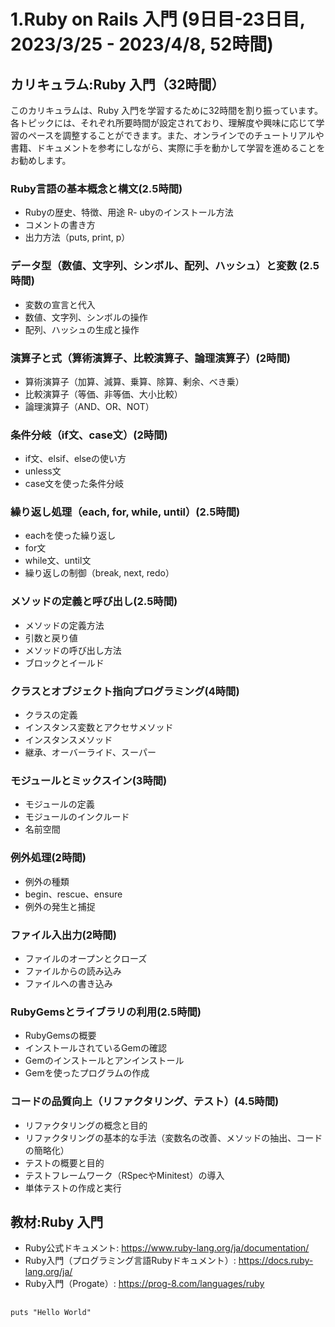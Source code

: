 # 1.Ruby on Rails 入門 (9日目-23日目, 2023/3/25 - 2023/4/8, 52時間)

## カリキュラム:Ruby 入門（32時間）
このカリキュラムは、Ruby 入門を学習するために32時間を割り振っています。各トピックには、それぞれ所要時間が設定されており、理解度や興味に応じて学習のペースを調整することができます。また、オンラインでのチュートリアルや書籍、ドキュメントを参考にしながら、実際に手を動かして学習を進めることをお勧めします。
### Ruby言語の基本概念と構文(2.5時間)
- Rubyの歴史、特徴、用途
R- ubyのインストール方法
- コメントの書き方
- 出力方法（puts, print, p）
### データ型（数値、文字列、シンボル、配列、ハッシュ）と変数 (2.5時間)
- 変数の宣言と代入
- 数値、文字列、シンボルの操作
- 配列、ハッシュの生成と操作
### 演算子と式（算術演算子、比較演算子、論理演算子）(2時間)
- 算術演算子（加算、減算、乗算、除算、剰余、べき乗）
- 比較演算子（等価、非等価、大小比較）
- 論理演算子（AND、OR、NOT）
### 条件分岐（if文、case文）(2時間)
- if文、elsif、elseの使い方
- unless文
- case文を使った条件分岐
### 繰り返し処理（each, for, while, until）(2.5時間)
- eachを使った繰り返し
- for文
- while文、until文
- 繰り返しの制御（break, next, redo）
### メソッドの定義と呼び出し(2.5時間)
- メソッドの定義方法
- 引数と戻り値
- メソッドの呼び出し方法
- ブロックとイールド
### クラスとオブジェクト指向プログラミング(4時間)
- クラスの定義
- インスタンス変数とアクセサメソッド
- インスタンスメソッド
- 継承、オーバーライド、スーパー
### モジュールとミックスイン(3時間)
- モジュールの定義
- モジュールのインクルード
- 名前空間
### 例外処理(2時間)
- 例外の種類
- begin、rescue、ensure
- 例外の発生と捕捉
### ファイル入出力(2時間)
- ファイルのオープンとクローズ
- ファイルからの読み込み
- ファイルへの書き込み
### RubyGemsとライブラリの利用(2.5時間)
- RubyGemsの概要
- インストールされているGemの確認
- Gemのインストールとアンインストール
- Gemを使ったプログラムの作成
### コードの品質向上（リファクタリング、テスト）(4.5時間)
- リファクタリングの概念と目的
- リファクタリングの基本的な手法（変数名の改善、メソッドの抽出、コードの簡略化）
- テストの概要と目的
- テストフレームワーク（RSpecやMinitest）の導入
- 単体テストの作成と実行

## 教材:Ruby 入門
- Ruby公式ドキュメント: https://www.ruby-lang.org/ja/documentation/
- Ruby入門（プログラミング言語Rubyドキュメント）: https://docs.ruby-lang.org/ja/
- Ruby入門（Progate）: https://prog-8.com/languages/ruby


## 

```
puts "Hello World"
```